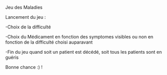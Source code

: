 Jeu des Maladies 

Lancement du jeu : 

-Choix de la difficulté

-Choix du Médicament en fonction des symptomes visibles ou non en fonction de la difficulté choisi auparavant

-Fin du jeu quand soit un patient est décédé, soit tous les patients sont en guéris

Bonne chance :) ! 
